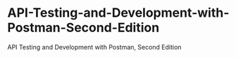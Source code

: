 # API-Testing-and-Development-with-Postman-Second-Edition
API Testing and Development with Postman, Second Edition
